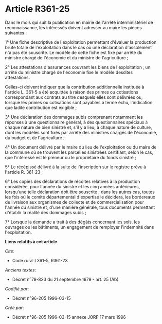 # Article R361-25

Dans le mois qui suit la publication en mairie de l'arrêté interministériel de reconnaissance, les intéressés doivent
adresser au maire les pièces suivantes :

1° Une fiche descriptive de l'exploitation permettant d'évaluer la production brute totale de l'exploitation dans le cas où
une déclaration d'assolement n'a pas été souscrite. Le modèle de cette fiche est fixé par arrêté du ministre chargé de
l'économie et du ministre de l'agriculture ;

2° Les attestations d'assurances couvrant les biens de l'exploitation ; un arrêté du ministre chargé de l'économie fixe le
modèle desdites attestations.

Celles-ci doivent indiquer que la contribution additionnelle instituée à l'article L. 361-5 a été acquittée à raison des
primes ou cotisations correspondant aux contrats au titre desquels elles sont délivrées ou, lorsque les primes ou cotisations
sont payables à terme échu, l'indication que ladite contribution est exigible ;

3° Une déclaration des dommages subis comprenant notamment les réponses à une questionnaire général, à des questionnaires
spéciaux à chaque nature de bien sinistré et, s'il y a lieu, à chaque nature de culture, dont les modèles sont fixés par
arrêté des ministres chargés de l'économie, du budget et de l'agriculture ;

4° Un document délivré par le maire du lieu de l'exploitation ou du maire de la commune où se trouvent les parcelles
sinistrées certifiant, selon le cas, que l'intéressé est le preneur ou le propriétaire du fonds sinistré ;

5° Le récépissé délivré à la suite de l'inscription sur le registre prévu à l'article R. 361-23 ;

6° Les copies des déclarations de récoltes relatives à la production considérée, pour l'année du sinistre et les cinq années
antérieures, lorsqu'une telle déclaration doit être souscrite ; dans les autres cas, toutes les fois où le comité
départemental d'expertise le décidera, les bordereaux de livraison aux organismes de collecte et de commercialisation pour
l'année du sinistre et, d'une manière générale, tous documents permettant d'établir la réalité des dommages subis ;

7° Lorsque la demande a trait à des dégâts concernant les sols, les ouvrages ou les bâtiments, un engagement de remployer
l'indemnité dans l'exploitation.

**Liens relatifs à cet article**

_Cite_:

  - Code rural L361-5, R361-23

_Anciens textes_:

  - Décret n°79-823 du 21 septembre 1979 - art. 25 (Ab)

_Codifié par_:

  - Décret n°96-205 1996-03-15

_Créé par_:

  - Décret n°96-205 1996-03-15 annexe JORF 17 mars 1996
